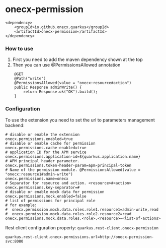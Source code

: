 # onecx-permission

```
<dependency>
    <groupId>io.github.onecx.quarkus</groupId>
    <artifactId>onecx-permission</artifactId>
</dependency>
```

### How to use

1. First you need to add the maven dependency shown at the top
2. Then you can use @PermissionsAllowed annotation

```
    @GET
    @Path("write")
    @PermissionsAllowed(value = "onecx:resource#action")
    public Response adminWrite() {
        return Response.ok("OK").build();
    }
```

### Configuration

To use the extension you need to set the url to parameters management backend:

```properties
# disable or enable the extension  
onecx.permissions.enabled=true
# disable or enable cache for permission
onecx.permissions.cache-enabled=true
# application ID for the APM service 
onecx.permissions.application-id=${quarkus.application.name}
# APM principal header parameter.
onecx.permissions.token-header-param=apm-principal-token
# Name of the permission module. @PermissionsAllowed(value = "onecx:resource1#admin-write")
onecx.permissions.name=onecx
# Separator for resource and action. <resource>#<action>
onecx.permissions.key-separator=#
# disable or enable mock data for permission
onecx.permissions.mock.enabled=false
# list of permissions for principal role
# for example: 
#  onecx.permission.mock.data.roles.role1.resource1=admin-write,read
#  onecx.permission.mock.data.roles.role2.resource2=read 
onecx.permissions.mock.data.roles.<role>.<resource>=<list-of-actions>
```



Rest client configuration property: `quarkus.rest-client.onecx-permission`

```properties
quarkus.rest-client.onecx-permissions.url=http://onecx-permission-svc:8080
```



